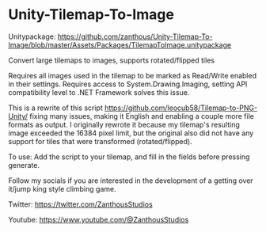 # Unity-Tilemap-To-Image

Unitypackage: https://github.com/zanthous/Unity-Tilemap-To-Image/blob/master/Assets/Packages/TilemapToImage.unitypackage

Convert large tilemaps to images, supports rotated/flipped tiles

Requires all images used in the tilemap to be marked as Read/Write enabled in their settings. Requires access to System.Drawing.Imaging, setting API compatibility level to .NET Framework solves this issue. 

This is a rewrite of this script https://github.com/leocub58/Tilemap-to-PNG-Unity/ fixing many issues, making it English and enabling a couple more file formats as output. I originally rewrote it because my tilemap's resulting image exceeded the 16384 pixel limit, but the original also did not have any support for tiles that were transformed (rotated/flipped).

To use: Add the script to your tilemap, and fill in the fields before pressing generate.

Follow my socials if you are interested in the development of a getting over it/jump king style climbing game.

Twitter: https://twitter.com/ZanthousStudios

Youtube: https://www.youtube.com/@ZanthousStudios
